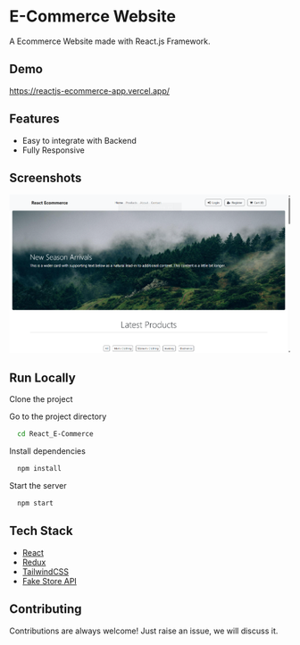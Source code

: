 # E-Commerce Website

A Ecommerce Website made with React.js Framework.


## Demo

https://reactjs-ecommerce-app.vercel.app/

## Features

- Easy to integrate with Backend
- Fully Responsive


## Screenshots

![App Screenshot](/public/assets/screenshot.png)



## Run Locally

Clone the project

Go to the project directory

```bash
  cd React_E-Commerce
```

Install dependencies

```bash
  npm install
```

Start the server

```bash
  npm start
```



## Tech Stack

* [React](https://reactjs.org/)
* [Redux](https://redux.js.org/)
* [TailwindCSS](https://tailwindcss.com/)
* [Fake Store API](https://fakestoreapi.com/)

## Contributing

Contributions are always welcome!
Just raise an issue, we will discuss it.



